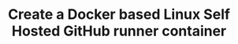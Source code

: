 ---
title: Create a Docker based Linux Self Hosted GitHub runner container
published: false
description: Create a Linux based Github Self Hosted runner container image and run using docker and docker-compose
tags: 'github, azure, docker, containers'
cover_image: 'https://raw.githubusercontent.com/Pwd9000-ML/blog-devto/main/posts/2022-GitHub-Docker-Runner-Azure-Part2/assets/main.png'
canonical_url: null
id: 1107071
series: Self Hosted Docker GitHub Runners on Azure
---